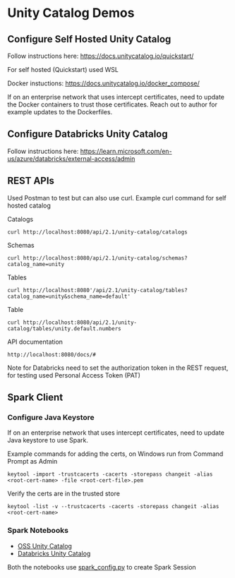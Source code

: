 # Unity Catalog Demos

## Configure Self Hosted Unity Catalog

Follow instructions here: https://docs.unitycatalog.io/quickstart/

For self hosted (Quickstart) used WSL

Docker instuctions: https://docs.unitycatalog.io/docker_compose/

If on an enterprise network that uses intercept certificates, need to update the Docker containers to trust those certificates. Reach out to author for example updates to the Dockerfiles.

## Configure Databricks Unity Catalog

Follow instructions here: https://learn.microsoft.com/en-us/azure/databricks/external-access/admin

## 

## REST APIs

Used Postman to test but can also use curl. Example curl command for self hosted catalog

Catalogs
```
curl http://localhost:8080/api/2.1/unity-catalog/catalogs
```

Schemas
```
curl http://localhost:8080/api/2.1/unity-catalog/schemas?catalog_name=unity
```

Tables
```
curl http://localhost:8080'/api/2.1/unity-catalog/tables?catalog_name=unity&schema_name=default'
```

Table
```
curl http://localhost:8080/api/2.1/unity-catalog/tables/unity.default.numbers
```

API documentation
```
http://localhost:8080/docs/#
```

Note for Databricks need to set the authorization token in the REST request, for testing used Personal Access Token (PAT)

## Spark Client

### Configure Java Keystore 

If on an enterprise network that uses intercept certificates, need to update Java keystore to use Spark.

Example commands for adding the certs, on Windows run from Command Prompt as Admin
```
keytool -import -trustcacerts -cacerts -storepass changeit -alias <root-cert-name> -file <root-cert-file>.pem
```

Verify the certs are in the trusted store
```
keytool -list -v --trustcacerts -cacerts -storepass changeit -alias <root-cert-name>
```

### Spark Notebooks

- [OSS Unity Catalog](unity_catalog_oss_spark_client.ipynb)
- [Databricks Unity Catalog](unity_catalog_databricks_spark_client.ipynb)

Both the notebooks use [spark_config.py](./spark_config.py) to create Spark Session